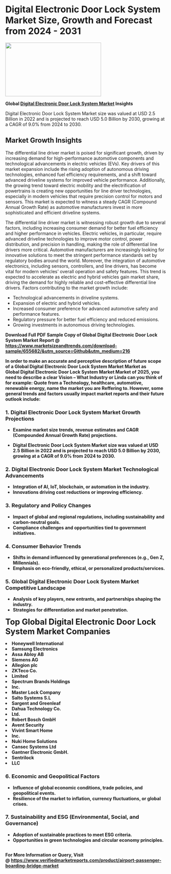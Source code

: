 <H1>Digital Electronic Door Lock System Market Size, Growth and Forecast from 2024 - 2031</H1><img class="aligncenter size-medium wp-image-584254" src="https://thirdeyenews.in/wp-content/uploads/2024/09/Global-Market-Research-300x168.jpeg" alt="" width="300" height="168" /><p><strong>Global&nbsp;<a href="https://www.marketsizeandtrends.com/download-sample/655682/&amp;utm_source=Github&utm_medium=216">Digital Electronic Door Lock System Market</a> Insights</strong></p><p>Digital Electronic Door Lock System Market size was valued at USD 2.5 Billion in 2022 and is projected to reach USD 5.0 Billion by 2030, growing at a CAGR of 9.0% from 2024 to 2030.</p><p><h2>Market Growth Insights</h2> <p>The differential line driver market is poised for significant growth, driven by increasing demand for high-performance automotive components and technological advancements in electric vehicles (EVs). Key drivers of this market expansion include the rising adoption of autonomous driving technologies, enhanced fuel efficiency requirements, and a shift toward advanced driveline systems for improved vehicle performance. Additionally, the growing trend toward electric mobility and the electrification of powertrains is creating new opportunities for line driver technologies, especially in modern vehicles that require precision control for motors and sensors. This market is expected to witness a steady CAGR (Compound Annual Growth Rate) as automotive manufacturers invest in more sophisticated and efficient driveline systems.</p> <p><strong></strong></p> <p>The differential line driver market is witnessing robust growth due to several factors, including increasing consumer demand for better fuel efficiency and higher performance in vehicles. Electric vehicles, in particular, require advanced driveline technologies to improve motor control, power distribution, and precision in handling, making the role of differential line drivers more critical. Automotive manufacturers are increasingly looking for innovative solutions to meet the stringent performance standards set by regulatory bodies around the world. Moreover, the integration of automotive electronics, including sensors, controllers, and line drivers, has become vital for modern vehicles' overall operation and safety features. This trend is expected to accelerate as electric and hybrid vehicles gain market share, driving the demand for highly reliable and cost-effective differential line drivers. Factors contributing to the market growth include: <ul> <li>Technological advancements in driveline systems.</li> <li>Expansion of electric and hybrid vehicles.</li> <li>Increased consumer preference for advanced automotive safety and performance features.</li> <li>Regulatory pressure for better fuel efficiency and reduced emissions.</li> <li>Growing investments in autonomous driving technologies.</li> </ul> <p><strong></p><p><span class=""><strong>Download Full PDF Sample Copy of Global Digital Electronic Door Lock System Market Report</strong> @ <a href="https://www.marketsizeandtrends.com/download-sample/655682/&amp;utm_source=Github&utm_medium=216" target="_blank">https://www.marketsizeandtrends.com/download-sample/655682/&amp;utm_source=Github&utm_medium=216</a></span></p><p>In order to make an accurate and perceptive description of future scope of a Global&nbsp;Digital Electronic Door Lock System Market Market as Global&nbsp;Digital Electronic Door Lock System Market Market of 2025, you need to describe a clear Vision &ndash; What Industry or Linda can you think of for example: Quote from a Technology, healthcare, automotive, renewable energy, name the market you are Reffering to. However, some general trends and factors usually impact market reports and their future outlook include:</p><h3>1.&nbsp;<strong>Digital Electronic Door Lock System Market Growth Projections</strong></h3><ul><li>Examine market size trends, revenue estimates and CAGR (Compounded Annual Growth Rate) projections.</li><li><p>Digital Electronic Door Lock System Market size was valued at USD 2.5 Billion in 2022 and is projected to reach USD 5.0 Billion by 2030, growing at a CAGR of 9.0% from 2024 to 2030.</p></li></ul><h3>2.&nbsp;<strong>Digital Electronic Door Lock System Market Technological Advancements</strong></h3><ul><li>Integration of AI, IoT, blockchain, or automation in the industry.</li><li>Innovations driving cost reductions or improving efficiency.</li></ul><h3>3.&nbsp;<strong>Regulatory and Policy Changes</strong></h3><ul><li>Impact of global and regional regulations, including sustainability and carbon-neutral goals.</li><li>Compliance challenges and opportunities tied to government initiatives.</li></ul><h3>4.&nbsp;<strong>Consumer Behavior Trends</strong></h3><ul><li>Shifts in demand influenced by generational preferences (e.g., Gen Z, Millennials).</li><li>Emphasis on eco-friendly, ethical, or personalized products/services.</li></ul><h3>5.&nbsp;<strong>Global Digital Electronic Door Lock System Market Competitive Landscape</strong></h3><ul><li>Analysis of key players, new entrants, and partnerships shaping the industry.</li><li>Strategies for differentiation and market penetration.</li></ul><p data-pm-slice="1 1 []"><span style="color: inherit; font-family: inherit; font-size: 25px;">Top Global Digital Electronic Door Lock System Market Companies</span></p><div class="" data-test-id=""><p><li>Honeywell International</li><li> Samsung Electronics</li><li> Assa Abloy AB</li><li> Siemens AG</li><li> Allegion plc</li><li> ZKTeco Co.</li><li> Limited</li><li> Spectrum Brands Holdings</li><li> Inc.</li><li> Master Lock Company</li><li> Salto Systems S.L</li><li> Sargent and Greenleaf</li><li> Dahua Technology Co.</li><li> Ltd.</li><li> Robert Bosch GmbH</li><li> Avent Security</li><li> Vivint Smart Home</li><li> Inc.</li><li> Nuki Home Solutions</li><li> Cansec Systems Ltd</li><li> Gantner Electronic GmbH.</li><li> Sentrilock</li><li> LLC</li></p></div><h3>6.&nbsp;<strong>Economic and Geopolitical Factors</strong></h3><ul><li>Influence of global economic conditions, trade policies, and geopolitical events.</li><li>Resilience of the market to inflation, currency fluctuations, or global crises.</li></ul><h3>7.&nbsp;<strong>Sustainability and ESG (Environmental, Social, and Governance)</strong></h3><ul><li>Adoption of sustainable practices to meet ESG criteria.</li><li>Opportunities in green technologies and circular economy principles.</li></ul><h2><strong style="font-size: 14px;">For More Information or Query, Visit @&nbsp;</strong><a style="background-color: #ffffff; font-size: 14px;" href="https://www.marketsizeandtrends.com/report/digital-electronic-door-lock-system-market/" target="_blank">https://www.verifiedmarketreports.com/product/airport-passenger-boarding-bridge-market</a></h2>
